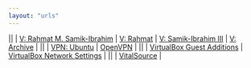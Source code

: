 ```yaml
---
layout: "urls"
---
```


||
| [V: Rahmat M. Samik-Ibrahim](https://rahmatm.samik-ibrahim.vlsm.org/) | [V: Rahmat](https://rahmat.vlsm.org) | [V: Samik-Ibrahim III](http://samikibrahim3.vlsm.org/) | [V: Archive](https://rms46.vlsm.org/) |
||
| [VPN: Ubuntu](https://www.digitalocean.com/community/tutorials/how-to-set-up-and-configure-an-openvpn-server-on-ubuntu-20-04) | [OpenVPN](http://onnocenter.or.id/wiki/index.php/OpenVPN) | 
||
| [VirtualBox Guest Additions](https://www.linuxbabe.com/desktop-linux/how-to-install-virtualbox-guest-additions-on-debian-step-by-step) | [VirtualBox Network Settings](https://www.nakivo.com/blog/virtualbox-network-setting-guide/) |
||
| [VitalSource](https://www.vitalsource.com/) |
